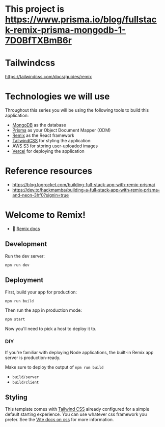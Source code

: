 # This project is https://www.prisma.io/blog/fullstack-remix-prisma-mongodb-1-7D0BfTXBmB6r

# Tailwindcss
https://tailwindcss.com/docs/guides/remix

# Technologies we will use
Throughout this series you will be using the following tools to build this application:
- [MongoDB](https://www.mongodb.com/) as the database
- [Prisma](https://www.prisma.io/) as your Object Document Mapper (ODM)
- [Remix](https://remix.run/) as the React framework
- [TailwindCSS](https://tailwindcss.com/docs/guides/remix) for styling the application
- [AWS S3](https://aws.amazon.com/) for storing user-uploaded images
- [Vercel](https://vercel.com/) for deploying the application

# Reference resources
- https://blog.logrocket.com/building-full-stack-app-with-remix-prisma/
- https://dev.to/hackmamba/building-a-full-stack-app-with-remix-prisma-and-neon-3hf0?signin=true

# Welcome to Remix!

- 📖 [Remix docs](https://remix.run/docs)

## Development

Run the dev server:

```shellscript
npm run dev
```

## Deployment

First, build your app for production:

```sh
npm run build
```

Then run the app in production mode:

```sh
npm start
```

Now you'll need to pick a host to deploy it to.

### DIY

If you're familiar with deploying Node applications, the built-in Remix app server is production-ready.

Make sure to deploy the output of `npm run build`

- `build/server`
- `build/client`

## Styling

This template comes with [Tailwind CSS](https://tailwindcss.com/) already configured for a simple default starting experience. You can use whatever css framework you prefer. See the [Vite docs on css](https://vitejs.dev/guide/features.html#css) for more information.
